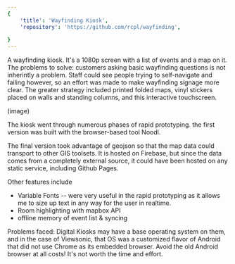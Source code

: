 ```yaml
---
{
	'title': 'Wayfinding Kiosk',
	'repository': 'https://github.com/rcpl/wayfinding',
	
}
---
```


A wayfinding kiosk. It's a 1080p screen with a list of events and a map on it.
The problems to solve: customers asking basic wayfinding questions is not inherintly a problem. Staff could see people trying to self-navigate and failing however, so  an effort was made to make wayfinding signage more clear. The greater strategy included printed folded maps, vinyl stickers placed on walls and standing columns, and this interactive touchscreen.

(image)

The kiosk went through numerous phases of rapid prototyping. the first version was built with the browser-based tool Noodl.

The final version took advantage of geojson so that the map data could transport to other GIS toolsets. It is hosted on Firebase, but since the data comes from a completely external source, it could have been hosted on any static service, including Github Pages.

Other features include
- Variable Fonts
-- were very useful in the rapid prototyping as it allows me to size up text in any way for the user in realtime.
- Room highlighting with mapbox API
- offline memory of event list & syncing

Problems faced:
Digital Kiosks may have a base operating system on them, and in the case of Viewsonic, that OS was a customized flavor of Android that did not use Chrome as its embedded browser. Avoid the old Android browser at all costs! It's not worth the time and effort.

